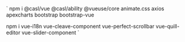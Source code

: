 `
npm i @casl/vue @casl/ability @vueuse/core animate.css axios apexcharts bootstrap bootstrap-vue

npm i vue-i18n vue-cleave-component vue-perfect-scrollbar vue-quill-editor vue-slider-component
`